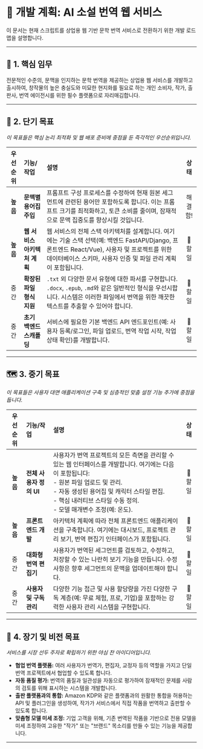 # 🚀 개발 계획: AI 소설 번역 웹 서비스

이 문서는 현재 스크립트를 상업용 웹 기반 문학 번역 서비스로 전환하기 위한 개발 로드맵을 설명합니다.

---

## 🎯 1. 핵심 임무

전문적인 수준의, 문맥을 인지하는 문학 번역을 제공하는 상업용 웹 서비스를 개발하고 출시하여, 창작물의 높은 충실도와 미묘한 현지화를 필요로 하는 개인 소비자, 작가, 출판사, 번역 에이전시를 위한 필수 플랫폼으로 자리매김합니다.

---

## 🌟 2. 단기 목표

*이 목표들은 핵심 논리 최적화 및 웹 배포 준비에 중점을 둔 즉각적인 우선순위입니다.*

| 우선순위 | 기능/작업 | 설명 | 상태 |
| :---: | :--- | :--- | :---: |
| **높음** | **문맥별 용어집 주입** | 프롬프트 구성 프로세스를 수정하여 현재 원본 세그먼트에 관련된 용어만 포함하도록 합니다. 이는 프롬프트 크기를 최적화하고, 토큰 소비를 줄이며, 잠재적으로 문맥 집중도를 향상시킬 것입니다. | 해결함! |
| **높음** | **웹 서비스 아키텍처 계획** | 웹 서비스의 전체 스택 아키텍처를 설계합니다. 여기에는 기술 스택 선택(예: 백엔드 FastAPI/Django, 프론트엔드 React/Vue), 사용자 및 프로젝트를 위한 데이터베이스 스키마, 사용자 인증 및 파일 관리 계획이 포함됩니다. | 📝 할 일 |
| 중간 | **확장된 파일 형식 지원** | `.txt` 외 다양한 문서 유형에 대한 파서를 구현합니다. `.docx`, `.epub`, `.md`와 같은 일반적인 형식을 우선시합니다. 시스템은 이러한 파일에서 번역을 위한 깨끗한 텍스트를 추출할 수 있어야 합니다. | 📝 할 일 |
| 중간 | **초기 백엔드 스캐폴딩** | 서비스에 필요한 기본 백엔드 API 엔드포인트(예: 사용자 등록/로그인, 파일 업로드, 번역 작업 시작, 작업 상태 확인)를 개발합니다. | 📝 할 일 |

---

## 🗺️ 3. 중기 목표

*이 목표들은 사용자 대면 애플리케이션 구축 및 심층적인 맞춤 설정 기능 추가에 중점을 둡니다.*

| 우선순위 | 기능/작업 | 설명 | 상태 |
| :---: | :--- | :--- | :---: |
| **높음** | **전체 사용자 정의 UI** | 사용자가 번역 프로젝트의 모든 측면을 관리할 수 있는 웹 인터페이스를 개발합니다. 여기에는 다음이 포함됩니다: <br>- 원본 파일 업로드 및 관리. <br>- 자동 생성된 용어집 및 캐릭터 스타일 편집. <br>- 핵심 내러티브 스타일 수동 정의. <br>- 모델 매개변수 조정(예: 온도). | 📝 할 일 |
| **높음** | **프론트엔드 개발** | 아키텍처 계획에 따라 전체 프론트엔드 애플리케이션을 구축합니다. 여기에는 대시보드, 프로젝트 관리 보기, 번역 편집기 인터페이스가 포함됩니다. | 📝 할 일 |
| 중간 | **대화형 번역 편집기** | 사용자가 번역된 세그먼트를 검토하고, 수정하고, 저장할 수 있는 나란히 보기 기능을 만듭니다. 수정 사항은 향후 세그먼트의 문맥을 업데이트해야 합니다. | 📝 할 일 |
| 중간 | **사용자 및 구독 관리** | 다양한 기능 접근 및 사용 할당량을 가진 다양한 구독 계층(예: 무료 체험, 프로, 기업)을 포함하는 강력한 사용자 관리 시스템을 구현합니다. | 📝 할 일 |

---

## 🔭 4. 장기 및 비전 목표

*서비스를 시장 선두 주자로 확립하기 위한 야심 찬 아이디어입니다.*

- **협업 번역 플랫폼:** 여러 사용자가 번역가, 편집자, 교정자 등의 역할을 가지고 단일 번역 프로젝트에서 협업할 수 있도록 합니다.
- **자동 품질 평가:** 번역의 품질과 일관성을 자동으로 평가하여 잠재적인 문제를 사람의 검토를 위해 표시하는 시스템을 개발합니다.
- **출판 플랫폼과의 통합:** Amazon KDP와 같은 플랫폼과의 원활한 통합을 허용하는 API 및 플러그인을 생성하여, 작가가 서비스에서 직접 작품을 번역하고 출판할 수 있도록 합니다.
- **맞춤형 모델 미세 조정:** 기업 고객을 위해, 기존 번역된 작품을 기반으로 전용 모델을 미세 조정하여 고유한 "작가" 또는 "브랜드" 목소리를 만들 수 있는 기능을 제공합니다.

---